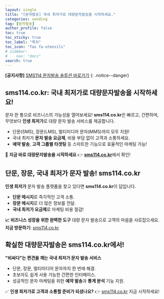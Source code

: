 ```yaml
---
layout: single
title: "[문자발송] 국내 최저가로 대량문자발송을 시작하세요."
categories: sending
tag: [문자발송]
author_profile: false
toc: true
toc_sticky: true
toc_label: "목차"
toc_icon: "fas fa-utensils" 
# sidebar:
#    nav: "docs"
search: true
---
```


**[공지사항]** [SMS114 문자발송 솔루션 바로가기](https://www.sms114.co.kr)
{: .notice--danger}

## **sms114.co.kr: 국내 최저가로 대량문자발송을 시작하세요!**

문자 한 통으로 비즈니스의 가능성을 열어보세요!
**sms114.co.kr**은 빠르고, 간편하며, 무엇보다 **인생 최저가**로 대량 문자 발송 서비스를 제공합니다.

- 단문(SMS), 장문(LMS), 멀티미디어 문자(MMS)까지 모두 지원!
- 국내 최저가 **문자 발송 요금제**, 비용 부담 없이 고객과 소통하세요.
- **예약 발송**, **고객 그룹별 타겟팅** 등 스마트한 기능으로 효율적인 마케팅 가능!

💬 **지금 바로 대량문자발송을 시작하세요**
👉 [**sms114.co.kr**](http://sms114.co.kr)에서 확인!

## **단문, 장문, 국내 최저가 문자 발송! sms114.co.kr**

**인생 최저가** 문자 발송 플랫폼을 찾고 있다면 **sms114.co.kr**이 답입니다.

- **단문 메시지**로 즉각적인 고객 소통.
- **장문 메시지**로 더 많은 정보를 전달.
- **국내 최저가 요금제**로 마케팅 비용 절감!

**📈 비즈니스 성장을 위한 완벽한 도구**
대량 문자 발송으로 고객의 마음을 사로잡으세요.
**지금 방문하기**: [sms114.co.kr](http://sms114.co.kr)

## **확실한 대량문자발송은 sms114.co.kr에서!**

**"비싸다"는 편견을 깨는 국내 최저가 문자 발송 서비스**

- 단문, 장문, 멀티미디어 문자까지 한 번에 해결.
- 초보자도 쉽게 사용 가능한 간편한 인터페이스.
- 성공적인 문자 마케팅을 위한 **예약 발송**과 **통계 분석** 기능 지원.

✅ **인생 최저가로 고객과 소통할 준비가 되셨나요?**
👉 [sms114.co.kr](http://sms114.co.kr) 지금 시작하세요!